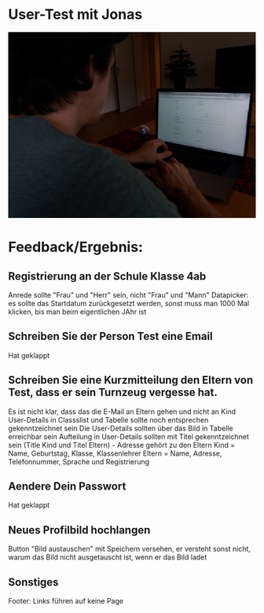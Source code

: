 <h1>User-Test mit Jonas</h1>

![alt text](UserTest_Jonas.jpg "Jonas")

<h1>Feedback/Ergebnis:</h1>

<h2>Registrierung an der Schule Klasse 4ab</h2>

Anrede sollte "Frau" und "Herr" sein, nicht "Frau" und "Mann"
Datapicker: es sollte das Startdatum zurückgesetzt werden, sonst muss man 1000 Mal klicken, bis man beim eigentlichen JAhr ist

<h2>Schreiben Sie der Person Test eine Email</h2>

Hat geklappt 

<h2>Schreiben Sie eine Kurzmitteilung den Eltern von Test, dass er sein Turnzeug vergesse hat.</h2>

Es ist nicht klar, dass das die E-Mail an Eltern gehen und nicht an Kind
User-Details in Classslist und Tabelle sollte noch entsprechen gekenntzeichnet sein
Die User-Details sollten über das Bild in Tabelle erreichbar sein
Aufteilung in User-Details sollten mit Titel gekenntzeichnet sein (Title Kind und Titel Eltern) - Adresse gehört zu den Eltern
Kind = Name, Geburtstag, Klasse, Klassenlehrer
Eltern = Name, Adresse, Telefonnummer, Sprache und Registrierung

<h2>Aendere Dein Passwort</h2>

Hat geklappt

<h2>Neues Profilbild hochlangen</h2>

Button "Bild austauschen" mit Speichern versehen, er versteht sonst nicht, warum das Bild nicht ausgetauscht ist, wenn er das Bild ladet

<h2>Sonstiges</h2>

Footer: Links führen auf keine Page
